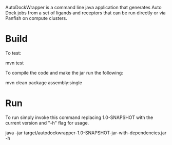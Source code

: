 AutoDockWrapper is a command line java application that generates Auto Dock jobs from a set
of ligands and receptors that can be run directly or via Panfish on compute clusters.  



Build
=====

To test:

mvn test

To compile the code and make the jar run the following:

mvn clean package assembly:single


Run
===

To run simply invoke this command replacing 1.0-SNAPSHOT with the current version and "-h" flag for usage.

java -jar target/autodockwrapper-1.0-SNAPSHOT-jar-with-dependencies.jar -h
